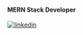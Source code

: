 #### MERN Stack Developer

[![linkedin](https://linkedin-github-readme.onrender.com/api/render/Ziyad%20Talha/Web%20Developer/Freelancer/BSCS/light/https%3A%2F%2Fmedia.licdn.com%2Fdms%2Fimage%2FD4D03AQEvaqJj1YoEWA%2Fprofile-displayphoto-shrink_800_800%2F0%2F1706534120585%3Fe%3D1715212800%26v%3Dbeta%26t%3DxQMnsZwyKVrO0Y9yHMitiuvgwCQFjEK8ux9s2soxIyY)](https://www.linkedin.com/in/ziyad-talha-050033239/)

<!--
**ziyadtalha/ziyadtalha** is a ✨ _special_ ✨ repository because its `README.md` (this file) appears on your GitHub profile.

Here are some ideas to get you started:

- 🔭 I’m currently working on ...
- 🌱 I’m currently learning ...
- 👯 I’m looking to collaborate on ...
- 🤔 I’m looking for help with ...
- 💬 Ask me about ...
- 📫 How to reach me: ...
- 😄 Pronouns: ...
- ⚡ Fun fact: ...
-->
